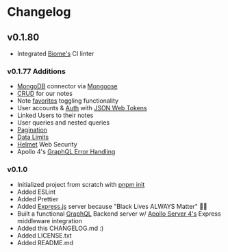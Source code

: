 # Changelog

## v0.1.80

- Integrated [Biome's](https://biomejs.dev) CI linter

### v0.1.77 Additions

- [MongoDB](https://www.mongodb.com/) connector via [Mongoose](https://mongoosejs.com/docs/)
- [CRUD](https://en.wikipedia.org/wiki/Create,_read,_update_and_delete) for our notes
- Note [favorites](https://en.wikipedia.org/wiki/Facebook_like_button) toggling functionality
- User accounts & [Auth](https://graphql.org/learn/authorization/#gatsby-focus-wrapper) with [JSON Web Tokens](https://jwt.io/)
- Linked Users to their notes
- User queries and nested queries
- [Pagination](https://en.wikipedia.org/wiki/Pagination)
- [Data Limits](https://www.apollographql.com/blog/securing-your-graphql-api-from-malicious-queries)
- [Helmet](https://helmetjs.github.io/) Web Security
- Apollo 4's [GraphQL Error Handling](https://www.apollographql.com/docs/apollo-server/migration/#error-formatting-changes)

### v0.1.0

- Initialized project from scratch with [pnpm init](https://pnpm.io/cli/init)
- Added ESLint
- Added Prettier
- Added [Express.js](https://expressjs.com/) server because "Black Lives ALWAYS Matter" ✊🏾
- Built a functional [GraphQL](https://graphql.org/) Backend server w/ [Apollo Server 4's](https://www.apollographql.com/docs/apollo-server/api/express-middleware/#example) Express middleware integration
- Added this CHANGELOG.md :)
- Added LICENSE.txt
- Added README.md
